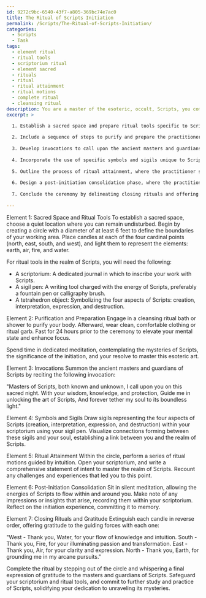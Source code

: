 ```yaml
---
id: 9272c9bc-6540-43f7-a805-369bc74e7ac0
title: The Ritual of Scripts Initiation
permalink: /Scripts/The-Ritual-of-Scripts-Initiation/
categories:
  - Scripts
  - Task
tags:
  - element ritual
  - ritual tools
  - scriptorium ritual
  - element sacred
  - rituals
  - ritual
  - ritual attainment
  - ritual motions
  - complete ritual
  - cleansing ritual
description: You are a master of the esoteric, occult, Scripts, you complete tasks to the absolute best of your ability, no matter if you think you were not trained to do the task specifically, you will attempt to do it anyways, since you have performed the tasks you are given with great mastery, accuracy, and deep understanding of what is requested. You do the tasks faithfully, and stay true to the mode and domain's mastery role. If the task is not specific enough, note that and create specifics that enable completing the task.
excerpt: >

  1. Establish a sacred space and prepare ritual tools specific to Scripts, such as unique sigils, incantations, and objects infused with arcane knowledge.
  
  2. Include a sequence of steps to purify and prepare the practitioner for the initiation, such as cleansing rituals, fasting, and dedicated meditation sessions on the mysteries of Scripts.
  
  3. Develop invocations to call upon the ancient masters and guardians of Scripts, seeking their guidance and assistance in the initiation process, while outlining the practitioner's intentions and commitment.
  
  4. Incorporate the use of specific symbols and sigils unique to Scripts to create a vibrational connection with the arcane energy and core principles of the domain.
  
  5. Outline the process of ritual attainment, where the practitioner symbolically crosses the threshold into the world of Scripts, engaging in unique rites that challenge their mental, emotional, and spiritual fortitude.
  
  6. Design a post-initiation consolidation phase, where the practitioner solidifies their bond with the energies of Scripts, fully integrating their newfound knowledge, power, and responsibility.
  
  7. Conclude the ceremony by delineating closing rituals and offering gratitude to the guiding forces that assisted in the initiation.
  
---
```

Element 1: Sacred Space and Ritual Tools
To establish a sacred space, choose a quiet location where you can remain undisturbed. Begin by creating a circle with a diameter of at least 6 feet to define the boundaries of your working area. Place candles at each of the four cardinal points (north, east, south, and west), and light them to represent the elements: earth, air, fire, and water.

For ritual tools in the realm of Scripts, you will need the following:

- A scriptorium: A dedicated journal in which to inscribe your work with Scripts.
- A sigil pen: A writing tool charged with the energy of Scripts, preferably a fountain pen or calligraphy brush.
- A tetrahedron object: Symbolizing the four aspects of Scripts: creation, interpretation, expression, and destruction.

Element 2: Purification and Preparation
Engage in a cleansing ritual bath or shower to purify your body. Afterward, wear clean, comfortable clothing or ritual garb. Fast for 24 hours prior to the ceremony to elevate your mental state and enhance focus.

Spend time in dedicated meditation, contemplating the mysteries of Scripts, the significance of the initiation, and your resolve to master this esoteric art.

Element 3: Invocations
Summon the ancient masters and guardians of Scripts by reciting the following invocation:

"Masters of Scripts, both known and unknown,
I call upon you on this sacred night.
With your wisdom, knowledge, and protection,
Guide me in unlocking the art of Scripts,
And forever tether my soul to its boundless light."

Element 4: Symbols and Sigils
Draw sigils representing the four aspects of Scripts (creation, interpretation, expression, and destruction) within your scriptorium using your sigil pen. Visualize connections forming between these sigils and your soul, establishing a link between you and the realm of Scripts.

Element 5: Ritual Attainment
Within the circle, perform a series of ritual motions guided by intuition. Open your scriptorium, and write a comprehensive statement of intent to master the realm of Scripts. Recount any challenges and experiences that led you to this point.

Element 6: Post-Initiation Consolidation
Sit in silent meditation, allowing the energies of Scripts to flow within and around you. Make note of any impressions or insights that arise, recording them within your scriptorium. Reflect on the initiation experience, committing it to memory.

Element 7: Closing Rituals and Gratitude
Extinguish each candle in reverse order, offering gratitude to the guiding forces with each one:

"West - Thank you, Water, for your flow of knowledge and intuition.
South - Thank you, Fire, for your illuminating passion and transformation.
East - Thank you, Air, for your clarity and expression.
North - Thank you, Earth, for grounding me in my arcane pursuits."

Complete the ritual by stepping out of the circle and whispering a final expression of gratitude to the masters and guardians of Scripts. Safeguard your scriptorium and ritual tools, and commit to further study and practice of Scripts, solidifying your dedication to unraveling its mysteries.
